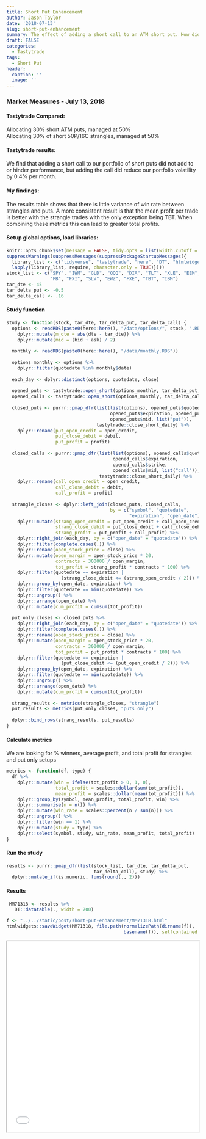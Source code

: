 ```yaml
---
title: Short Put Enhancement
author: Jason Taylor
date: '2018-07-13'
slug: short-put-enhancement
summary: The effect of adding a short call to an ATM short put. How did this perform?
draft: FALSE
categories:
  - Tastytrade
tags:
  - Short Put
header:
  caption: ''
  image: ''
---
```


### Market Measures - July 13, 2018

#### Tastytrade Compared:

Allocating 30% short ATM puts, managed at 50%  
Allocating 30% of short 50P/16C strangles, managed at 50%  

#### Tastytrade results:

We find that adding a short call to our portfolio of short puts did not add to or hinder performance, but adding the call did reduce our portfolio volatility by 0.4% per month.  

#### My findings:  

The results table shows that there is little variance of win rate between strangles and puts. A more consistent result is that the mean profit per trade is better with the strangle trades with the only exception being TBT. When combining these metrics this can lead to greater total profits.

#### Setup global options, load libraries:


```r
knitr::opts_chunk$set(message = FALSE, tidy.opts = list(width.cutoff = 60)) 
suppressWarnings(suppressMessages(suppressPackageStartupMessages({
  library_list <- c("tidyverse", "tastytrade", "here", "DT", "htmlwidgets")
  lapply(library_list, require, character.only = TRUE)})))
stock_list <- c("SPY", "IWM", "GLD", "QQQ", "DIA", "TLT", "XLE", "EEM", 
                "FB", "FXI", "SLV", "EWZ", "FXE", "TBT", "IBM")
tar_dte <- 45
tar_delta_put <- -0.5
tar_delta_call <- .16
```

#### Study function


```r
study <- function(stock, tar_dte, tar_delta_put, tar_delta_call) {
  options <- readRDS(paste0(here::here(), "/data/options/", stock, ".RDS")) %>%
    dplyr::mutate(m_dte = abs(dte - tar_dte)) %>%
    dplyr::mutate(mid = (bid + ask) / 2)
  
  monthly <- readRDS(paste0(here::here(), "/data/monthly.RDS"))
  
  options_monthly <- options %>%
    dplyr::filter(quotedate %in% monthly$date)
  
  each_day <- dplyr::distinct(options, quotedate, close)
  
  opened_puts <- tastytrade::open_short(options_monthly, tar_delta_put, "put")
  opened_calls <- tastytrade::open_short(options_monthly, tar_delta_call, "call")
  
  closed_puts <- purrr::pmap_dfr(list(list(options), opened_puts$quotedate,
                                      opened_puts$expiration, opened_puts$strike,
                                      opened_puts$mid, list("put")),
                                 tastytrade::close_short_daily) %>%
    dplyr::rename(put_open_credit = open_credit,
                  put_close_debit = debit,
                  put_profit = profit)
  
  closed_calls <- purrr::pmap_dfr(list(list(options), opened_calls$quotedate,
                                       opened_calls$expiration, 
                                       opened_calls$strike,
                                       opened_calls$mid, list("call")),
                                  tastytrade::close_short_daily) %>%
    dplyr::rename(call_open_credit = open_credit,
                  call_close_debit = debit,
                  call_profit = profit)
  
  strangle_closes <- dplyr::left_join(closed_puts, closed_calls, 
                                      by = c("symbol", "quotedate", 
                                             "expiration", "open_date")) %>%
    dplyr::mutate(strang_open_credit = put_open_credit + call_open_credit,
                  strang_close_debit = put_close_debit + call_close_debit,
                  strang_profit = put_profit + call_profit) %>%
    dplyr::right_join(each_day, by = c("open_date" = "quotedate")) %>%
    dplyr::filter(complete.cases(.)) %>%
    dplyr::rename(open_stock_price = close) %>%
    dplyr::mutate(open_margin = open_stock_price * 20,
                  contracts = 300000 / open_margin,
                  tot_profit = strang_profit * contracts * 100) %>%
    dplyr::filter(quotedate == expiration | 
                    (strang_close_debit <= (strang_open_credit / 2))) %>%
    dplyr::group_by(open_date, expiration) %>%
    dplyr::filter(quotedate == min(quotedate)) %>%
    dplyr::ungroup() %>%
    dplyr::arrange(open_date) %>%
    dplyr::mutate(cum_profit = cumsum(tot_profit))
  
  put_only_closes <- closed_puts %>%
    dplyr::right_join(each_day, by = c("open_date" = "quotedate")) %>%
    dplyr::filter(complete.cases(.)) %>%
    dplyr::rename(open_stock_price = close) %>%
    dplyr::mutate(open_margin = open_stock_price * 20,
                  contracts = 300000 / open_margin,
                  tot_profit = put_profit * contracts * 100) %>%
    dplyr::filter(quotedate == expiration | 
                    (put_close_debit <= (put_open_credit / 2))) %>%
    dplyr::group_by(open_date, expiration) %>%
    dplyr::filter(quotedate == min(quotedate)) %>%
    dplyr::ungroup() %>%
    dplyr::arrange(open_date) %>%
    dplyr::mutate(cum_profit = cumsum(tot_profit))
  
  strang_results <- metrics(strangle_closes, "strangle")
  put_results <- metrics(put_only_closes, "puts only")
  
  dplyr::bind_rows(strang_results, put_results)
}
```
#### Calculate metrics 

We are looking for % winners, average profit, and total profit for strangles and put only setups  


```r
metrics <- function(df, type) {
  df %>%
    dplyr::mutate(win = ifelse(tot_profit > 0, 1, 0),
                  total_profit = scales::dollar(sum(tot_profit)),
                  mean_profit = scales::dollar(mean(tot_profit))) %>%
    dplyr::group_by(symbol, mean_profit, total_profit, win) %>%
    dplyr::summarise(n = n()) %>%
    dplyr::mutate(win_rate = scales::percent(n / sum(n))) %>%
    dplyr::ungroup() %>%
    dplyr::filter(win == 1) %>%
    dplyr::mutate(study = type) %>%
    dplyr::select(symbol, study, win_rate, mean_profit, total_profit)
}
```
#### Run the study  

```r
results <- purrr::pmap_dfr(list(stock_list, tar_dte, tar_delta_put,
                                tar_delta_call), study) %>%
  dplyr::mutate_if(is.numeric, funs(round(., 2)))
```
#### Results  

```r
 MM71318 <- results %>% 
   DT::datatable(., width = 700)

f <- "../../static/post/short-put-enhancement/MM71318.html"
htmlwidgets::saveWidget(MM71318, file.path(normalizePath(dirname(f)),
                                           basename(f)), selfcontained = TRUE)
```

<iframe seamless src="MM71318.html" width="100%" height="500"></iframe>






